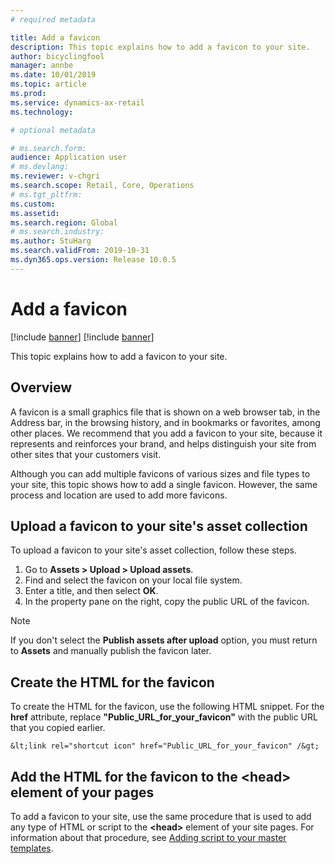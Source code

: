 ```yaml
---
# required metadata

title: Add a favicon
description: This topic explains how to add a favicon to your site.
author: bicyclingfool
manager: annbe
ms.date: 10/01/2019
ms.topic: article
ms.prod: 
ms.service: dynamics-ax-retail
ms.technology: 

# optional metadata

# ms.search.form: 
audience: Application user
# ms.devlang: 
ms.reviewer: v-chgri
ms.search.scope: Retail, Core, Operations
# ms.tgt_pltfrm: 
ms.custom: 
ms.assetid: 
ms.search.region: Global
# ms.search.industry: 
ms.author: StuHarg
ms.search.validFrom: 2019-10-31
ms.dyn365.ops.version: Release 10.0.5
---
```


# Add a favicon

[!include [banner](../includes/preview-banner.md)]
[!include [banner](../includes/banner.md)]

This topic explains how to add a favicon to your site.

## Overview

A favicon is a small graphics file that is shown on a web browser tab, in the Address bar, in the browsing history, and in bookmarks or favorites, among other places. We recommend that you add a favicon to your site, because it represents and reinforces your brand, and helps distinguish your site from other sites that your customers visit.

Although you can add multiple favicons of various sizes and file types to your site, this topic shows how to add a single favicon. However, the same process and location are used to add more favicons.

## Upload a favicon to your site's asset collection

To upload a favicon to your site's asset collection, follow these steps.

1. Go to **Assets \> Upload \> Upload assets**.
1. Find and select the favicon on your local file system.
1. Enter a title, and then select **OK**. 
1. In the property pane on the right, copy the public URL of the favicon.

> [!NOTE]
> If you don't select the **Publish assets after upload** option, you must return to **Assets** and manually publish the favicon later.

## Create the HTML for the favicon

To create the HTML for the favicon, use the following HTML snippet. For the **href** attribute, replace **"Public\_URL\_for\_your\_favicon"** with the public URL that you copied earlier.

`&lt;link rel="shortcut icon" href="Public_URL_for_your_favicon" /&gt;`

## Add the HTML for the favicon to the \<head\> element of your pages

To add a favicon to your site, use the same procedure that is used to add any type of HTML or script to the **\<head\>** element of your site pages. For information about that procedure, see [Adding script to your master templates](http://).
